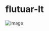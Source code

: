 # flutuar-lt
![image](https://user-images.githubusercontent.com/100317569/215084436-93b303d2-a7b0-4ce2-b204-5f0cfa002e89.png)
